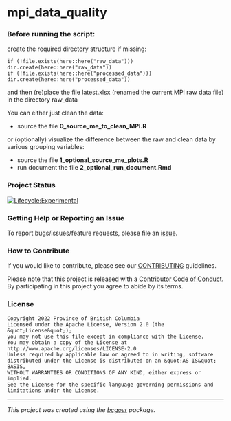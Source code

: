 mpi_data_quality
============================

### Before running the script:

create the required directory structure if missing:

```
if (!file.exists(here::here("raw_data"))) dir.create(here::here("raw_data"))
if (!file.exists(here::here("processed_data"))) dir.create(here::here("processed_data"))
```

and then (re)place the file latest.xlsx (renamed the current MPI raw data file) in the directory raw_data

You can either just clean the data:

-  source the file **0_source_me_to_clean_MPI.R**

or (optionally) visualize the difference between the raw and clean data by various grouping variables:

-  source the file **1_optional_source_me_plots.R**
-  run document the file **2_optional_run_document.Rmd**

### Project Status

[![Lifecycle:Experimental](https://img.shields.io/badge/Lifecycle-Experimental-339999)](<Redirect-URL>)

### Getting Help or Reporting an Issue

To report bugs/issues/feature requests, please file an [issue](https://github.com/bcgov/mpi_data_quality/issues/).

### How to Contribute

If you would like to contribute, please see our [CONTRIBUTING](CONTRIBUTING.md) guidelines.

Please note that this project is released with a [Contributor Code of Conduct](CODE_OF_CONDUCT.md). By participating in this project you agree to abide by its terms.

### License

```
Copyright 2022 Province of British Columbia
Licensed under the Apache License, Version 2.0 (the &quot;License&quot;);
you may not use this file except in compliance with the License.
You may obtain a copy of the License at
http://www.apache.org/licenses/LICENSE-2.0
Unless required by applicable law or agreed to in writing, software distributed under the License is distributed on an &quot;AS IS&quot; BASIS,
WITHOUT WARRANTIES OR CONDITIONS OF ANY KIND, either express or implied.
See the License for the specific language governing permissions and limitations under the License.
```
---
*This project was created using the [bcgovr](https://github.com/bcgov/bcgovr) package.* 
